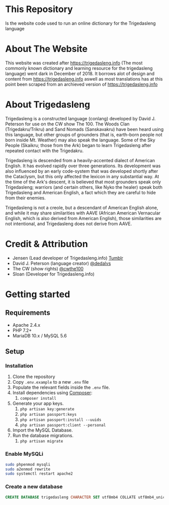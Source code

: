 # This Repository
Is the website code used to run an online dictionary for the Trigedasleng language

# About The Website
This website was created after https://trigedasleng.info (The most commonly known dictionary and learning resource for the trigedasleng language) went dark in December of 2018. It borrows alot of design and content from https://trigedasleng.info aswell as most translations has at this point been scraped from an archieved version of https://trigedasleng.info

# About Trigedasleng
Trigedasleng is a constructed language (conlang) developed by David J. Peterson for use on the CW show The 100. The Woods Clan (Trigedakru/Trikru) and Sand Nomads (Sanskavakru) have been heard using this language, but other groups of grounders (that is, earth-born people not born inside Mt. Weather) may also speak the language. Some of the Sky People (Skaikru; those from the Ark) began to learn Trigedasleng after repeated contact with the Trigedakru.

Trigedasleng is descended from a heavily-accented dialect of American English. It has evolved rapidly over three generations. Its development was also influenced by an early code-system that was developed shortly after the Cataclysm, but this only affected the lexicon in any substantial way. At the time of the Ark's descent, it is believed that most grounders speak only Trigedasleng; warriors (and certain others, like Nyko the healer) speak both Trigedasleng and American English, a fact which they are careful to hide from their enemies.

Trigedasleng is not a creole, but a descendant of American English alone, and while it may share similarities with AAVE (African American Vernacular English, which is also derived from American English), those similarities are not intentional, and Trigedasleng does not derive from AAVE.

# Credit & Attribution
* Jensen (Lead developer of Trigedasleng.info) [Tumblr](http://smallerontheoutside.tumblr.com/) 
* David J. Peterson (language creator) [@dedalvs](http://twitter.com/dedalvs)
* The CW (show rights) [@cwthe100](http://twitter.com/cwthe100)
* Sloan (Developer for Trigedasleng.info)

# Getting started

## Requirements
- Apache 2.4.x
- PHP 7.2+
- MariaDB 10.x / MySQL 5.6

## Setup

### Installation

1. Clone the repository
2. Copy `.env.example` to a new `.env` file
3. Populate the relevant fields inside the `.env` file.
4. Install dependencies using [Composer](https://getcomposer.org/):
    1. `composer install`
5. Generate your app keys.
    1. `php artisan key:generate`
    2. `php artisan passport:keys`
    3. `php artisan passport:install --uuids`
    4. `php artisan passport:client --personal`
6. Import the MySQL Database.
7. Run the database migrations.
    1. `php artisan migrate`

### Enable MySQLi

```bash
sudo phpenmod mysqli
sudo a2enmod rewrite
sudo systemctl restart apache2
```

### Create a new database
```sql
CREATE DATABASE trigedasleng CHARACTER SET utf8mb4 COLLATE utf8mb4_unicode_ci;
```
